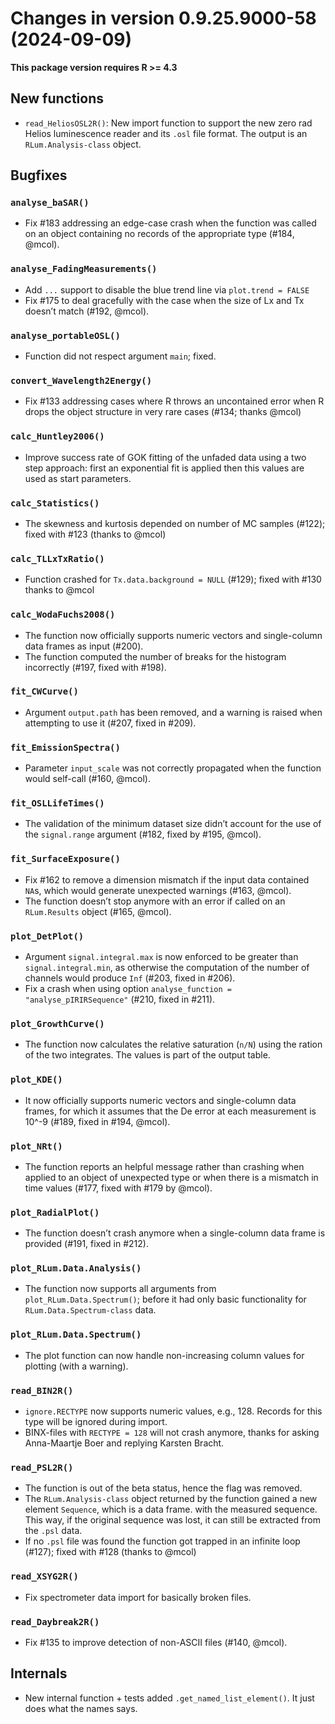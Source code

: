 




<!-- NEWS.md was auto-generated by NEWS.Rmd. Please DO NOT edit by hand!-->

# Changes in version 0.9.25.9000-58 (2024-09-09)

**This package version requires R \>= 4.3**

## New functions

- `read_HeliosOSL2R()`: New import function to support the new zero rad
  Helios luminescence reader and its `.osl` file format. The output is
  an `RLum.Analysis-class` object.

## Bugfixes

### `analyse_baSAR()`

- Fix \#183 addressing an edge-case crash when the function was called
  on an object containing no records of the appropriate type (#184,
  @mcol).

### `analyse_FadingMeasurements()`

- Add `...` support to disable the blue trend line via
  `plot.trend = FALSE`
- Fix \#175 to deal gracefully with the case when the size of Lx and Tx
  doesn’t match (#192, @mcol).

### `analyse_portableOSL()`

- Function did not respect argument `main`; fixed.

### `convert_Wavelength2Energy()`

- Fix \#133 addressing cases where R throws an uncontained error when R
  drops the object structure in very rare cases (#134; thanks @mcol)

### `calc_Huntley2006()`

- Improve success rate of GOK fitting of the unfaded data using a two
  step approach: first an exponential fit is applied then this values
  are used as start parameters.

### `calc_Statistics()`

- The skewness and kurtosis depended on number of MC samples (#122);
  fixed with \#123 (thanks to @mcol)

### `calc_TLLxTxRatio()`

- Function crashed for `Tx.data.background = NULL` (#129); fixed with
  \#130 thanks to @mcol

### `calc_WodaFuchs2008()`

- The function now officially supports numeric vectors and single-column
  data frames as input (#200).
- The function computed the number of breaks for the histogram
  incorrectly (#197, fixed with \#198).

### `fit_CWCurve()`

- Argument `output.path` has been removed, and a warning is raised when
  attempting to use it (#207, fixed in \#209).

### `fit_EmissionSpectra()`

- Parameter `input_scale` was not correctly propagated when the function
  would self-call (#160, @mcol).

### `fit_OSLLifeTimes()`

- The validation of the minimum dataset size didn’t account for the use
  of the `signal.range` argument (#182, fixed by \#195, @mcol).

### `fit_SurfaceExposure()`

- Fix \#162 to remove a dimension mismatch if the input data contained
  `NA`s, which would generate unexpected warnings (#163, @mcol).
- The function doesn’t stop anymore with an error if called on an
  `RLum.Results` object (#165, @mcol).

### `plot_DetPlot()`

- Argument `signal.integral.max` is now enforced to be greater than
  `signal.integral.min`, as otherwise the computation of the number of
  channels would produce `Inf` (#203, fixed in \#206).
- Fix a crash when using option
  `analyse_function = "analyse_pIRIRSequence"` (#210, fixed in \#211).

### `plot_GrowthCurve()`

- The function now calculates the relative saturation (`n/N`) using the
  ration of the two integrates. The values is part of the output table.

### `plot_KDE()`

- It now officially supports numeric vectors and single-column data
  frames, for which it assumes that the De error at each measurement is
  10^-9 (#189, fixed in \#194, @mcol).

### `plot_NRt()`

- The function reports an helpful message rather than crashing when
  applied to an object of unexpected type or when there is a mismatch in
  time values (#177, fixed with \#179 by @mcol).

### `plot_RadialPlot()`

- The function doesn’t crash anymore when a single-column data frame is
  provided (#191, fixed in \#212).

### `plot_RLum.Data.Analysis()`

- The function now supports all arguments from
  `plot_RLum.Data.Spectrum()`; before it had only basic functionality
  for `RLum.Data.Spectrum-class` data.

### `plot_RLum.Data.Spectrum()`

- The plot function can now handle non-increasing column values for
  plotting (with a warning).

### `read_BIN2R()`

- `ignore.RECTYPE` now supports numeric values, e.g., 128. Records for
  this type will be ignored during import.
- BINX-files with `RECTYPE = 128` will not crash anymore, thanks for
  asking Anna-Maartje Boer and replying Karsten Bracht.

### `read_PSL2R()`

- The function is out of the beta status, hence the flag was removed.
- The `RLum.Analysis-class` object returned by the function gained a new
  element `Sequence`, which is a data frame. with the measured sequence.
  This way, if the original sequence was lost, it can still be extracted
  from the `.psl` data.
- If no `.psl` file was found the function got trapped in an infinite
  loop (#127); fixed with \#128 (thanks to @mcol)

### `read_XSYG2R()`

- Fix spectrometer data import for basically broken files.

### `read_Daybreak2R()`

- Fix \#135 to improve detection of non-ASCII files (#140, @mcol).

## Internals

- New internal function + tests added `.get_named_list_element()`. It
  just does what the names says.

